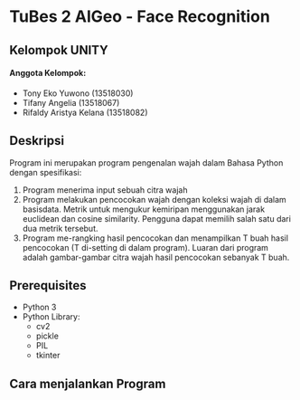 # TuBes 2 AlGeo - Face Recognition

## Kelompok UNITY
#### Anggota Kelompok: 
- Tony Eko Yuwono  (13518030)
- Tifany Angelia  (13518067)
- Rifaldy Aristya Kelana (13518082)

## Deskripsi
Program ini merupakan program pengenalan wajah dalam Bahasa Python dengan spesifikasi:
1. Program menerima input sebuah citra wajah
2. Program melakukan pencocokan wajah dengan koleksi wajah di dalam
    basisdata. Metrik untuk mengukur kemiripan menggunakan jarak euclidean dan
cosine similarity. Pengguna dapat memilih salah satu dari dua metrik tersebut. 
3. Program me-rangking hasil pencocokan dan menampilkan T buah hasil
    pencocokan (T di-setting di dalam program). Luaran dari program adalah
gambar-gambar citra wajah hasil pencocokan sebanyak T buah. 

## Prerequisites
- Python 3
- Python Library:
    - cv2
    - pickle
    - PIL
    - tkinter

## Cara menjalankan Program

